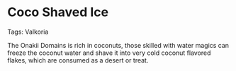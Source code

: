 # Coco Shaved Ice

Tags: Valkoria

The Onakii Domains is rich in coconuts, those skilled with water magics can freeze the coconut water and shave it into very cold coconut flavored flakes, which are consumed as a desert or treat.